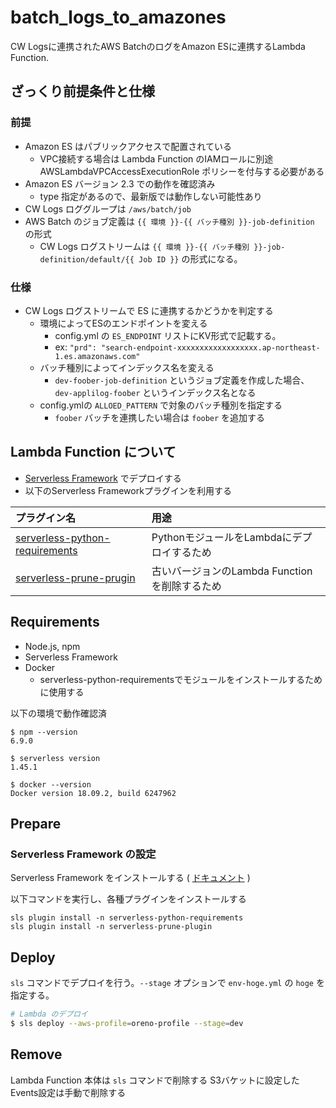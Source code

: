 # batch_logs_to_amazones

CW Logsに連携されたAWS BatchのログをAmazon ESに連携するLambda Function.

## ざっくり前提条件と仕様

### 前提

- Amazon ES はパブリックアクセスで配置されている
    - VPC接続する場合は Lambda Function のIAMロールに別途 AWSLambdaVPCAccessExecutionRole ポリシーを付与する必要がある
- Amazon ES バージョン 2.3 での動作を確認済み
    - type 指定があるので、最新版では動作しない可能性あり
- CW Logs ロググループは `/aws/batch/job` 
- AWS Batch のジョブ定義は `{{ 環境 }}-{{ バッチ種別 }}-job-definition` の形式　
    - CW Logs ログストリームは `{{ 環境 }}-{{ バッチ種別 }}-job-definition/default/{{ Job ID }}` の形式になる。

### 仕様

- CW Logs ログストリームで ES に連携するかどうかを判定する
    - 環境によってESのエンドポイントを変える
        - config.yml の `ES_ENDPOINT` リストにKV形式で記載する。
        - ex: `"prd": "search-endpoint-xxxxxxxxxxxxxxxxxx.ap-northeast-1.es.amazonaws.com"`
    - バッチ種別によってインデックス名を変える
        - `dev-foober-job-definition` というジョブ定義を作成した場合、 `dev-applilog-foober` というインデックス名となる
    - config.ymlの `ALLOED_PATTERN` で対象のバッチ種別を指定する
        - `foober` バッチを連携したい場合は `foober` を追加する

## Lambda Function について

- [Serverless Framework](https://serverless.com/) でデプロイする
- 以下のServerless Frameworkプラグインを利用する

|プラグイン名|用途|
|:---|:---|
|[serverless-python-requirements](https://github.com/UnitedIncome/serverless-python-requirements)|PythonモジュールをLambdaにデプロイするため|
|[serverless-prune-prugin](https://www.npmjs.com/package/serverless-prune-plugin)|古いバージョンのLambda Functionを削除するため|

## Requirements

- Node.js, npm
- Serverless Framework
- Docker
    - serverless-python-requirementsでモジュールをインストールするために使用する

以下の環境で動作確認済

```
$ npm --version
6.9.0

$ serverless version
1.45.1

$ docker --version
Docker version 18.09.2, build 6247962
```

## Prepare

### Serverless Framework の設定

Serverless Framework をインストールする ( [ドキュメント](https://serverless.com/framework/docs/providers/aws/guide/installation/) )

以下コマンドを実行し、各種プラグインをインストールする

```
sls plugin install -n serverless-python-requirements
sls plugin install -n serverless-prune-plugin
```

## Deploy

`sls` コマンドでデプロイを行う。`--stage` オプションで `env-hoge.yml` の `hoge` を指定する。

```sh
# Lambda のデプロイ
$ sls deploy --aws-profile=oreno-profile --stage=dev
```

## Remove

Lambda Function 本体は `sls` コマンドで削除する
S3バケットに設定したEvents設定は手動で削除する